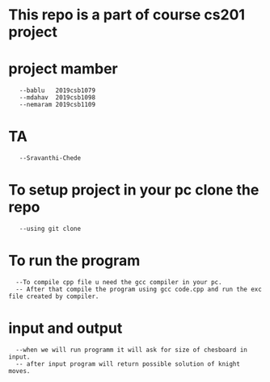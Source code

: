 # This repo is a part of course cs201 project

# project mamber
       --bablu   2019csb1079
       --mdahav  2019csb1098
       --nemaram 2019csb1109 
       
# TA
       --Sravanthi-Chede


# To setup project in your pc clone the repo 

       --using git clone
 
# To run the program 

      --To compile cpp file u need the gcc compiler in your pc.
      -- After that compile the program using gcc code.cpp and run the exc file created by compiler.

# input and output

      --when we will run programm it will ask for size of chesboard in input.
      -- after input program will return possible solution of knight moves.
